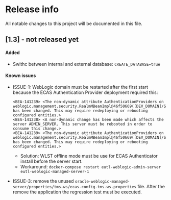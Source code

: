 # Release info

All notable changes to this project will be documented in this file.

## [1.3] - not released yet
#### Added
* Swithc between internal and external database: `CREATE_DATABASE=true`
#### Known issues
* ISSUE-1: WebLogic domain must be restarted after the first start because the ECAS Authentication Provider deployment required this:
  ~~~
  <BEA-141239> <The non-dynamic attribute AuthenticationProviders on weblogic.management.security.RealmMBeanImpl@46f50669([DEV_DOMAIN]/SecurityConfiguration[DEV_DOMAIN]/Realms[myrealm]) has been changed. This may require redeploying or rebooting configured entities.>
  <BEA-141238> <A non-dynamic change has been made which affects the server ADMIN_SERVER. This server must be rebooted in order to consume this change.>
  <BEA-141239> <The non-dynamic attribute AuthenticationProviders on weblogic.management.security.RealmMBeanImpl@46f50669([DEV_DOMAIN]/SecurityConfiguration[DEV_DOMAIN]/Realms[myrealm]) has been changed. This may require redeploying or rebooting configured entities.> 
  ~~~

  * Solution: WLST offline mode must be use for ECAS Authenticator install before the server start.
  * Workaround: `docker-compose restart eutl-weblogic-admin-server eutl-weblogic-managed-server-1`
* ISSUE-3: remove the unused `oracle-weblogic-managed-server/properties/tms-ws/ecas-config-tms-ws.properties` file. After the remove the application the regression test must be executed.
